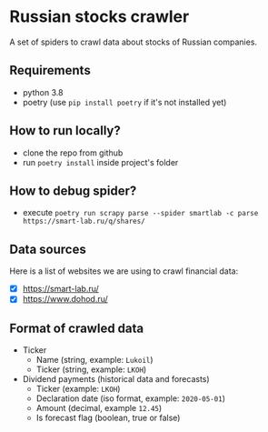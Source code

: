 # Russian stocks crawler
A set of spiders to crawl data about stocks of Russian companies.

## Requirements
* python 3.8
* poetry (use `pip install poetry` if it's not installed yet)

## How to run locally?
* clone the repo from github
* run `poetry install` inside project's folder

## How to debug spider?
* execute `poetry run scrapy parse --spider smartlab -c parse https://smart-lab.ru/q/shares/`

## Data sources
Here is a list of websites we are using to crawl financial data:
* [x] https://smart-lab.ru/
* [x] https://www.dohod.ru/

## Format of crawled data

* Ticker
  * Name (string, example: `Lukoil`)
  * Ticker (string, example: `LKOH`)
* Dividend payments (historical data and forecasts)
  * Ticker (example: `LKOH`)
  * Declaration date (iso format, example: `2020-05-01`)
  * Amount (decimal, example `12.45`)
  * Is forecast flag  (boolean, true or false)